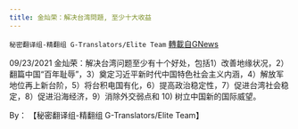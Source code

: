 ```yaml
---
title: 金灿荣：解决台湾問題, 至少十大收益
---
```

`秘密翻译组-精翻组 G-Translators/Elite Team` [轉載自GNews](https://gnews.org/zh-hans/1562988/)

09/23/2021 金灿荣：解决台湾问题至少有十个好处，包括1）改善地缘状况，2）翻篇中国“百年耻辱”，3）奠定习近平新时代中国特色社会主义内涵，4）解放军地位再上新台阶，5）将台积电国有化，6）提高政治稳定性，7）促进台湾社会稳定，8）促进沿海经济，9）消除外交弱点和 10) 树立中国新的国际威望。

By： 【秘密翻译组-精翻组 G-Translators/Elite Team】
